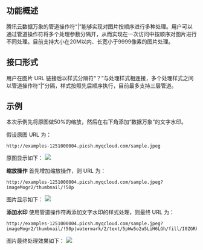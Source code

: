 ## 功能概述
腾讯云数据万象的管道操作符“|”能够实现对图片按顺序进行多种处理。用户可以通过管道操作符将多个处理参数分隔开，从而实现在一次访问中按顺序对图片进行不同处理。目前支持大小在20M以内、长宽小于9999像素的图片处理。


## 接口形式
用户在图片 URL 链接后以样式分隔符“？”与处理样式相连接，多个处理样式之间以管道操作符“|”分隔，样式按照先后顺序执行，目前最多支持三层管道。

## 示例
本次示例先将原图做50%的缩放，然后在右下角添加“数据万象”的文字水印。

假设原图 URL 为：
```
http://examples-1251000004.picsh.myqcloud.com/sample.jpeg
```

原图显示如下： 
![](https://main.qcloudimg.com/raw/52e4147a6febbc589505c67973edb394.png)

**缩放操作**
首先增加缩放操作，则 URL 为：

```
http://examples-1251000004.picsh.myqcloud.com/sample.jpeg?imageMogr2/thumbnail/!50p
```

图片显示如下：
![](https://main.qcloudimg.com/raw/f6ab90d8bb2cc1faa1aa3467216c450d.jpg)

**添加水印**
使用管道操作符再添加文字水印的样式处理，则最终 URL 为：
```
http://examples-1251000004.picsh.myqcloud.com/sample.jpeg?imageMogr2/thumbnail/!50p|watermark/2/text/5pWw5o2u5LiH6LGh/fill/I0ZGRkZGRg==/fontsize/30/dx/20/dy/20
```

图片最终处理效果如下： 
![](https://main.qcloudimg.com/raw/61567af609b9f9dd93fe49b22825d3d0.jpg)